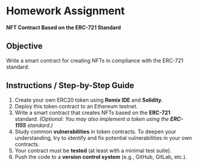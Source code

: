 # Homework Assignment

**NFT Contract Based on the ERC-721 Standard**

## Objective

Write a smart contract for creating NFTs in compliance with the ERC-721 standard.

## Instructions / Step-by-Step Guide

1. Create your own ERC20 token using **Remix IDE** and **Solidity**.
2. Deploy this token contract to an Ethereum testnet.
3. Write a smart contract that creates NFTs based on the **ERC-721** standard.
   *(Optional: You may also implement a token using the **ERC-1155** standard.)*
4. Study common **vulnerabilities** in token contracts. To deepen your understanding, try to identify and fix potential vulnerabilities in your own contracts.
5. Your contract must be **tested** (at least with a minimal test suite).
6. Push the code to a **version control system** (e.g., GitHub, GitLab, etc.).

